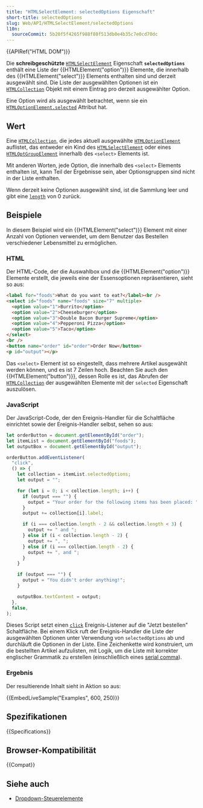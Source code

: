 ```yaml
---
title: "HTMLSelectElement: selectedOptions Eigenschaft"
short-title: selectedOptions
slug: Web/API/HTMLSelectElement/selectedOptions
l10n:
  sourceCommit: 5b20f5f4265f988f80f513db0e4b35c7e0cd70dc
---
```


{{APIRef("HTML DOM")}}

Die **schreibgeschützte** [`HTMLSelectElement`](/de/docs/Web/API/HTMLSelectElement) Eigenschaft **`selectedOptions`** enthält eine Liste der {{HTMLElement("option")}} Elemente, die innerhalb des {{HTMLElement("select")}} Elements enthalten sind und derzeit ausgewählt sind. Die Liste der ausgewählten Optionen ist ein [`HTMLCollection`](/de/docs/Web/API/HTMLCollection) Objekt mit einem Eintrag pro derzeit ausgewählter Option.

Eine Option wird als ausgewählt betrachtet, wenn sie ein [`HTMLOptionElement.selected`](/de/docs/Web/API/HTMLOptionElement/selected) Attribut hat.

## Wert

Eine [`HTMLCollection`](/de/docs/Web/API/HTMLCollection), die jedes aktuell ausgewählte [`HTMLOptionElement`](/de/docs/Web/API/HTMLOptionElement) auflistet, das entweder ein Kind des [`HTMLSelectElement`](/de/docs/Web/API/HTMLSelectElement) oder eines [`HTMLOptGroupElement`](/de/docs/Web/API/HTMLOptGroupElement) innerhalb des `<select>` Elements ist.

Mit anderen Worten, jede Option, die innerhalb des `<select>` Elements enthalten ist, kann Teil der Ergebnisse sein, aber Optionsgruppen sind nicht in der Liste enthalten.

Wenn derzeit keine Optionen ausgewählt sind, ist die Sammlung leer und gibt eine [`length`](/de/docs/Web/API/HTMLCollection/length) von 0 zurück.

## Beispiele

In diesem Beispiel wird ein {{HTMLElement("select")}} Element mit einer Anzahl von Optionen verwendet, um dem Benutzer das Bestellen verschiedener Lebensmittel zu ermöglichen.

### HTML

Der HTML-Code, der die Auswahlbox und die {{HTMLElement("option")}} Elemente erstellt, die jeweils eine der Essensoptionen repräsentieren, sieht so aus:

```html
<label for="foods">What do you want to eat?</label><br />
<select id="foods" name="foods" size="7" multiple>
  <option value="1">Burrito</option>
  <option value="2">Cheeseburger</option>
  <option value="3">Double Bacon Burger Supreme</option>
  <option value="4">Pepperoni Pizza</option>
  <option value="5">Taco</option>
</select>
<br />
<button name="order" id="order">Order Now</button>
<p id="output"></p>
```

Das `<select>` Element ist so eingestellt, dass mehrere Artikel ausgewählt werden können, und es ist 7 Zeilen hoch. Beachten Sie auch den {{HTMLElement("button")}}, dessen Rolle es ist, das Abrufen der [`HTMLCollection`](/de/docs/Web/API/HTMLCollection) der ausgewählten Elemente mit der `selected` Eigenschaft auszulösen.

### JavaScript

Der JavaScript-Code, der den Ereignis-Handler für die Schaltfläche einrichtet sowie der Ereignis-Handler selbst, sehen so aus:

```js
let orderButton = document.getElementById("order");
let itemList = document.getElementById("foods");
let outputBox = document.getElementById("output");

orderButton.addEventListener(
  "click",
  () => {
    let collection = itemList.selectedOptions;
    let output = "";

    for (let i = 0; i < collection.length; i++) {
      if (output === "") {
        output = "Your order for the following items has been placed: ";
      }
      output += collection[i].label;

      if (i === collection.length - 2 && collection.length < 3) {
        output += " and ";
      } else if (i < collection.length - 2) {
        output += ", ";
      } else if (i === collection.length - 2) {
        output += ", and ";
      }
    }

    if (output === "") {
      output = "You didn't order anything!";
    }

    outputBox.textContent = output;
  },
  false,
);
```

Dieses Script setzt einen [`click`](/de/docs/Web/API/Element/click_event) Ereignis-Listener auf die "Jetzt bestellen" Schaltfläche. Bei einem Klick ruft der Ereignis-Handler die Liste der ausgewählten Optionen unter Verwendung von `selectedOptions` ab und durchläuft die Optionen in der Liste. Eine Zeichenkette wird konstruiert, um die bestellten Artikel aufzulisten, mit Logik, um die Liste mit korrekter englischer Grammatik zu erstellen (einschließlich eines [serial comma](https://en.wikipedia.org/wiki/Serial_comma)).

### Ergebnis

Der resultierende Inhalt sieht in Aktion so aus:

{{EmbedLiveSample("Examples", 600, 250)}}

## Spezifikationen

{{Specifications}}

## Browser-Kompatibilität

{{Compat}}

## Siehe auch

- [Dropdown-Steuerelemente](/de/docs/Learn_web_development/Extensions/Forms/Other_form_controls#drop-down_controls)
